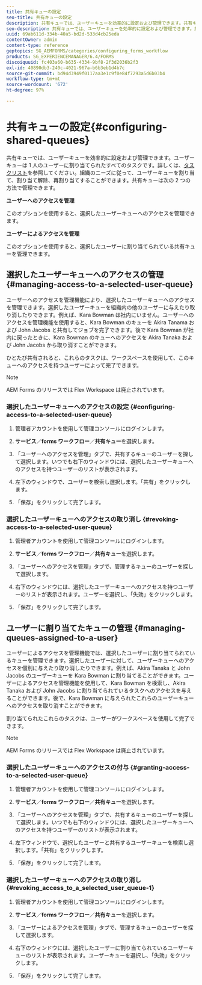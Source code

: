```yaml
---
title: 共有キューの設定
seo-title: 共有キューの設定
description: 共有キューでは、ユーザーキューを効率的に設定および管理できます。共有キューの設定方法について説明します。
seo-description: 共有キューでは、ユーザーキューを効率的に設定および管理できます。共有キューの設定方法について説明します。
uuid: 69ab611d-334b-40a5-bd2d-533d4cb25eda
contentOwner: admin
content-type: reference
geptopics: SG_AEMFORMS/categories/configuring_forms_workflow
products: SG_EXPERIENCEMANAGER/6.4/FORMS
discoiquuid: fc403a60-b635-4334-9bf8-2f3d2036b2f3
exl-id: 40890db3-240c-4021-967a-b6b3eb1d4b7c
source-git-commit: bd94d3949f0117aa3e1c9f0e84f7293a5d6b03b4
workflow-type: tm+mt
source-wordcount: '672'
ht-degree: 97%

---
```


# 共有キューの設定{#configuring-shared-queues}

共有キューでは、ユーザーキューを効率的に設定および管理できます。ユーザーキューは 1 人のユーザーに割り当てられたすべてのタスクです。詳しくは、[タスクリスト](https://help.adobe.com/en_US/livecycle/11.0/WorkspaceHelp/WS92d06802c76abadb-2b6ab502126beb6ba2f-7ffc.2.html)を参照してください。組織のニーズに従って、ユーザーキューを割り当て、割り当て解除、再割り当てすることができます。共有キューは次の 2 つの方法で管理できます。

**ユーザーへのアクセスを管理**

このオプションを使用すると、選択したユーザーキューへのアクセスを管理できます。

**ユーザーによるアクセスを管理**

このオプションを使用すると、選択したユーザーに割り当てられている共有キューを管理できます。

## 選択したユーザーキューへのアクセスの管理  {#managing-access-to-a-selected-user-queue}

ユーザーへのアクセスを管理機能により、選択したユーザーキューへのアクセスを管理できます。選択したユーザーキューを組織内の他のユーザーに与えたり取り消したりできます。例えば、Kara Bowman は社内にいません。ユーザーへのアクセスを管理機能を使用すると、Kara Bowman のキューを Akira Tanama および John Jacobs と共有してジョブを完了できます。後で Kara Bowman が社内に戻ったときに、Kara Bowman のキューへのアクセスを Akira Tanaka および John Jacobs から取り消すことができます。

ひとたび共有されると、これらのタスクは、ワークスペースを使用して、このキューへのアクセスを持つユーザーによって完了できます。

>[!NOTE]
>
>AEM Forms のリリースでは Flex Workspace は廃止されています。

### 選択したユーザーキューへのアクセスの設定  {#configuring-access-to-a-selected-user-queue}

1. 管理者アカウントを使用して管理コンソールにログインします。
1. **サービス**／**forms ワークフロー**／**共有キュー**&#x200B;を選択します。

1. 「ユーザーへのアクセスを管理」タブで、共有するキューのユーザーを探して選択します。いつでも右下のウィンドウには、選択したユーザーキューへのアクセスを持つユーザーのリストが表示されます。
1. 左下のウィンドウで、ユーザーを検索し選択します。「共有」をクリックします。
1. 「保存」をクリックして完了します。

### 選択したユーザーキューへのアクセスの取り消し  {#revoking-access-to-a-selected-user-queue}

1. 管理者アカウントを使用して管理コンソールにログインします。
1. **サービス**／**forms ワークフロー**／**共有キュー**&#x200B;を選択します。

1. 「ユーザーへのアクセスを管理」タブで、管理するキューのユーザーを探して選択します。
1. 右下のウィンドウには、選択したユーザーキューへのアクセスを持つユーザーのリストが表示されます。ユーザーを選択し、「失効」をクリックします。
1. 「保存」をクリックして完了します。

## ユーザーに割り当てたキューの管理  {#managing-queues-assigned-to-a-user}

ユーザーによるアクセスを管理機能では、選択したユーザーに割り当てられているキューを管理できます。選択したユーザーに対して、ユーザーキューへのアクセスを個別に与えたり取り消したりできます。例えば、Akira Tanaka と John Jacobs のユーザーキューを Kara Bowman に割り当てることができます。ユーザーによるアクセスを管理機能を使用して、Kara Bowman を検索し、Akira Tanaka および John Jacobs に割り当てられているタスクへのアクセスを与えることができます。後で、Kara Bowman に与えられたこれらのユーザーキューへのアクセスを取り消すことができます。

割り当てられたこれらのタスクは、ユーザーがワークスペースを使用して完了できます。

>[!NOTE]
>
>AEM Forms のリリースでは Flex Workspace は廃止されています。

### 選択したユーザーキューへのアクセスの付与  {#granting-access-to-a-selected-user-queue}

1. 管理者アカウントを使用して管理コンソールにログインします。
1. **サービス**／**forms ワークフロー**／**共有キュー**&#x200B;を選択します。

1. 「ユーザーへのアクセスを管理」タブで、共有するキューのユーザーを探して選択します。いつでも右下のウィンドウには、選択したユーザーキューへのアクセスを持つユーザーのリストが表示されます。
1. 左下ウィンドウで、選択したユーザーと共有するユーザーキューを検索し選択します。「共有」をクリックします。
1. 「保存」をクリックして完了します。

### 選択したユーザーキューへのアクセスの取り消し  {#revoking_access_to_a_selected_user_queue-1}

1. 管理者アカウントを使用して管理コンソールにログインします。
1. **サービス**／**forms ワークフロー**／**共有キュー**&#x200B;を選択します。

1. 「ユーザーによるアクセスを管理」タブで、管理するキューのユーザーを探して選択します。
1. 右下のウィンドウには、選択したユーザーに割り当てられているユーザーキューのリストが表示されます。ユーザーキューを選択し、「失効」をクリックします。
1. 「保存」をクリックして完了します。
